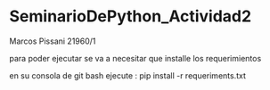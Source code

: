 # SeminarioDePython_Actividad2

Marcos Pissani 21960/1

para poder ejecutar se va a necesitar que installe los requerimientos

en su consola de git bash ejecute :
pip install -r requeriments.txt